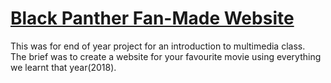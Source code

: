 # <a href="#">Black Panther Fan-Made Website</a>
This was for end of year project for an introduction to multimedia class.<br>
The brief was to create a website for your favourite movie using everything we learnt that year(2018).
